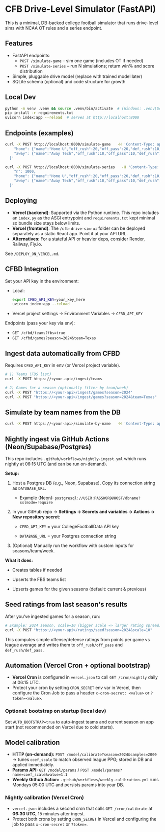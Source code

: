 # CFB Drive-Level Simulator (FastAPI)

This is a minimal, DB-backed college football simulator that runs drive-level sims with NCAA OT rules and a series endpoint.

## Features
- FastAPI endpoints:
  - `POST /simulate-game` – sim one game (includes OT if needed)
  - `POST /simulate-series` – run N simulations; return win% and score distribution
- Simple, pluggable drive model (replace with trained model later)
- SQLite schema (optional) and code structure for growth

## Local Dev
```bash
python -m venv .venv && source .venv/bin/activate  # (Windows: .venv\Scripts\activate)
pip install -r requirements.txt
uvicorn index:app --reload  # serves at http://localhost:8000
```

## Endpoints (examples)
```bash
curl -X POST http://localhost:8000/simulate-game   -H 'Content-Type: application/json'   -d '{
    "home": {"name":"Home U","off_rush":20,"off_pass":20,"def_rush":10,"def_pass":10,"st":0},
    "away": {"name":"Away Tech","off_rush":10,"off_pass":10,"def_rush":20,"def_pass":20,"st":0}
  }'

curl -X POST http://localhost:8000/simulate-series   -H 'Content-Type: application/json'   -d '{
    "n": 1000,
    "home": {"name":"Home U","off_rush":20,"off_pass":20,"def_rush":10,"def_pass":10,"st":0},
    "away": {"name":"Away Tech","off_rush":10,"off_pass":10,"def_rush":20,"def_pass":20,"st":0}
  }'
```

## Deploying
- **Vercel (backend)**: Supported via the Python runtime. This repo includes an `index.py` as the ASGI entrypoint and `requirements.txt` kept minimal so bundle size stays below limits.
- **Vercel (frontend)**: The `/cfb-drive-sim-ui` folder can be deployed separately as a static React app. Point it at your API URL.
- **Alternatives**: For a stateful API or heavier deps, consider Render, Railway, Fly.io.

See `/DEPLOY_ON_VERCEL.md`.


## CFBD Integration
Set your API key in the environment:

- Local:
  ```bash
  export CFBD_API_KEY=your_key_here
  uvicorn index:app --reload
  ```

- Vercel project settings → Environment Variables → `CFBD_API_KEY`

Endpoints (pass your key via env):
- `GET /cfbd/teams?fbs=true`
- `GET /cfbd/games?season=2024&team=Texas`


## Ingest data automatically from CFBD
Requires `CFBD_API_KEY` in env (or Vercel project variable).

```bash
# 1) Teams (FBS list)
curl -X POST https://<your-api>/ingest/teams

# 2) Games for a season (optionally filter by team/week)
curl -X POST "https://<your-api>/ingest/games?season=2024"
curl -X POST "https://<your-api>/ingest/games?season=2024&team=Texas"
```

## Simulate by team names from the DB
```bash
curl -X POST https://<your-api>/simulate-by-name   -H 'Content-Type: application/json'   -d '{"home_name":"Texas","away_name":"Oklahoma"}'
```


## Nightly ingest via GitHub Actions (Neon/Supabase/Postgres)
This repo includes `.github/workflows/nightly-ingest.yml` which runs nightly at 06:15 UTC (and can be run on-demand).

**Setup:**
1. Host a Postgres DB (e.g., Neon, Supabase). Copy its connection string as `DATABASE_URL`.

   - Example (Neon): `postgresql://USER:PASSWORD@HOST/dbname?sslmode=require`

2. In your GitHub repo → **Settings → Secrets and variables → Actions → New repository secret**:

   - `CFBD_API_KEY` = your CollegeFootballData API key

   - `DATABASE_URL` = your Postgres connection string

3. (Optional) Manually run the workflow with custom inputs for seasons/team/week.


**What it does:**

- Creates tables if needed

- Upserts the FBS teams list

- Upserts games for the given seasons (default: current & previous)



## Seed ratings from last season's results
After you've ingested games for a season, run:
```bash
# Example: 2024 season, scale=10 (bigger scale => larger rating spread)
curl -X POST "https://<your-api>/ratings/seed?season=2024&scale=10"
```
This computes simple offense/defense ratings from points per game vs league average and writes them to `off_rush/off_pass` and `def_rush/def_pass`.


## Automation (Vercel Cron + optional bootstrap)
- **Vercel Cron** is configured in `vercel.json` to call `GET /cron/nightly` daily at 06:15 UTC.
- Protect your cron by setting `CRON_SECRET` env var in Vercel, then configure the Cron Job to pass a header `x-cron-secret: <value>` or `?token=<value>`.

### Optional: bootstrap on startup (local dev)
Set `AUTO_BOOTSTRAP=true` to auto-ingest teams and current season on app start (not recommended on Vercel due to cold starts).


## Model calibration
- **HTTP (on-demand):** `POST /model/calibrate?season=2024&samples=2000` → tunes `coef_scale` to match observed league PPG; stored in DB and applied immediately.
- **Params API:** `GET /model/params` / `POST /model/params?name=coef_scale&value=1.1`
- **Weekly Github Action:** `.github/workflows/weekly-calibration.yml` runs Mondays 05:00 UTC and persists params into your DB.


### Nightly calibration (Vercel Cron)
- `vercel.json` includes a second cron that calls `GET /cron/calibrate` at **06:30 UTC**, 15 minutes after ingest.
- Protect both crons by setting `CRON_SECRET` in Vercel and configuring the job to pass `x-cron-secret` or `?token=`.
